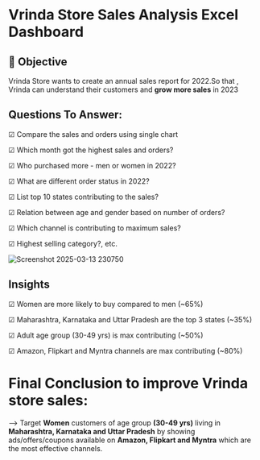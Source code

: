 # Vrinda Store Sales Analysis Excel Dashboard  

## 📌 Objective  
Vrinda Store wants to create an annual sales report for 2022.So that , Vrinda can understand their customers and **grow more sales** in 2023


##  Questions To Answer:

☑ Compare the sales and orders using single chart

☑ Which month got the highest sales and orders?

☑ Who purchased more - men or women in 2022?

☑ What are different order status in 2022?

☑ List top 10 states contributing to the sales?

☑ Relation between age and gender based on number of orders?

☑ Which channel is contributing to maximum sales?

☑ Highest selling category?, etc.



![Screenshot 2025-03-13 230750](https://github.com/user-attachments/assets/80e38b9b-6556-4be3-bc48-8b2e2bacb497)



## Insights

☑ Women are more likely to buy compared to men (~65%)

☑ Maharashtra, Karnataka and Uttar Pradesh are the top 3 states (~35%)

☑ Adult age group (30-49 yrs) is max contributing (~50%)

☑ Amazon, Flipkart and Myntra channels are max contributing (~80%)



# Final Conclusion to improve Vrinda store sales:
--> Target **Women** customers of age group **(30-49 yrs)** living in **Maharashtra, Karnataka and Uttar Pradesh** by showing ads/offers/coupons available on **Amazon, Flipkart and Myntra** which are the most effective channels.
